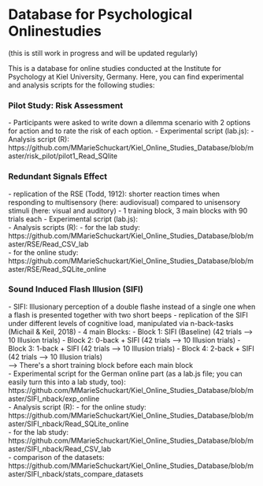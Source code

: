 <h1> Database for Psychological Onlinestudies</h1>
(this is still work in progress and will be updated regularly)

This is a database for online studies conducted at the Institute for Psychology at Kiel University, Germany. 
Here, you can find experimental and analysis scripts for the following studies:

<h3>Pilot Study: Risk Assessment</h3>
- Participants were asked to write down a dilemma scenario with 2 options for action and to rate the risk of each option.
- Experimental script (lab.js):
- Analysis script (R): <br> https://github.com/MMarieSchuckart/Kiel_Online_Studies_Database/blob/master/risk_pilot/pilot1_Read_SQlite

<h3>Redundant Signals Effect</h3>
- replication of the RSE (Todd, 1912): shorter reaction times when responding to multisensory (here: audiovisual) compared to unisensory stimuli (here: visual and auditory)
- 1 training block, 3 main blocks with 90 trials each
- Experimental script (lab.js):<br> 
- Analysis scripts (R):  
      - for the lab study:<br> 
https://github.com/MMarieSchuckart/Kiel_Online_Studies_Database/blob/master/RSE/Read_CSV_lab <br> 
      - for the online study:<br> 
https://github.com/MMarieSchuckart/Kiel_Online_Studies_Database/blob/master/RSE/Read_SQLite_online <br> 

<h3>Sound Induced Flash Illusion (SIFI)</h3>
- SIFI: Illusionary perception of a double flashe instead of a single one when a flash is presented together with two short beeps
- replication of the SIFI under different levels of cognitive load, manipulated via n-back-tasks (Michail & Keil, 2018)
- 4 main Blocks:
  - Block 1: SIFI (Baseline) (42 trials --> 10 Illusion trials)
  - Block 2: 0-back + SIFI (42 trials --> 10 Illusion trials)
  - Block 3: 1-back + SIFI (42 trials --> 10 Illusion trials)
  - Block 4: 2-back + SIFI (42 trials --> 10 Illusion trials)<br>
      --> There's a short training block before each main block<br>     
- Experimental script for the German online part (as a lab.js file; you can easily turn this into a lab study, too):<br>  https://github.com/MMarieSchuckart/Kiel_Online_Studies_Database/blob/master/SIFI_nback/exp_online <br>
- Analysis script (R): 
      - for the online study:<br>        https://github.com/MMarieSchuckart/Kiel_Online_Studies_Database/blob/master/SIFI_nback/Read_SQLite_online <br> 
      - for the lab study: <br> 
      https://github.com/MMarieSchuckart/Kiel_Online_Studies_Database/blob/master/SIFI_nback/Read_CSV_lab <br> 
      - comparison of the datasets: <br>
      https://github.com/MMarieSchuckart/Kiel_Online_Studies_Database/blob/master/SIFI_nback/stats_compare_datasets <br><br>





